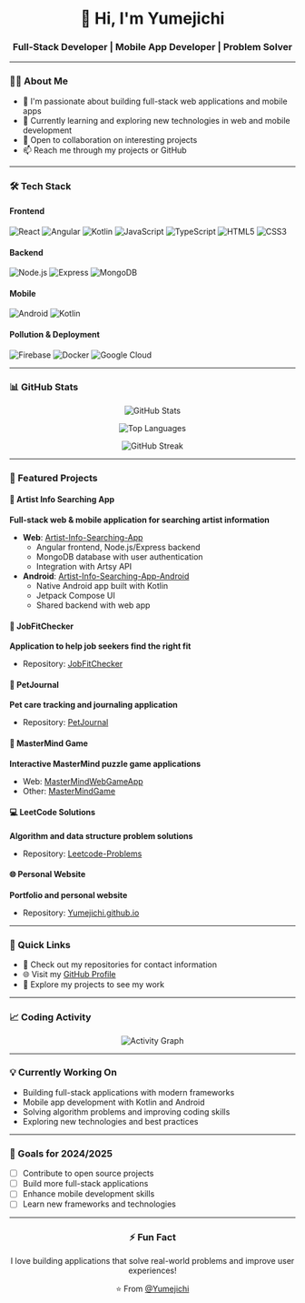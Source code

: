 <div align="center">
  <h1>👋 Hi, I'm Yumejichi</h1>
  <h3>Full-Stack Developer | Mobile App Developer | Problem Solver</h3>
</div>

---

### 👨‍💻 About Me

- 🔭 I'm passionate about building full-stack web applications and mobile apps
- 🌱 Currently learning and exploring new technologies in web and mobile development
- 💼 Open to collaboration on interesting projects
- 📫 Reach me through my projects or GitHub

---

### 🛠️ Tech Stack

#### Frontend
![React](https://img.shields.io/badge/React-20232A?style=for-the-badge&logo=react&logoColor=61DAFB)
![Angular](https://img.shields.io/badge/Angular-DD0031?style=for-the-badge&logo=angular&logoColor=white)
![Kotlin](https://img.shields.io/badge/Kotlin-0095D5?&style=for-the-badge&logo=kotlin&logoColor=white)
![JavaScript](https://img.shields.io/badge/JavaScript-323330?style=for-the-badge&logo=javascript&logoColor=F7DF1E)
![TypeScript](https://img.shields.io/badge/TypeScript-007ACC?style=for-the-badge&logo=typescript&logoColor=white)
![HTML5](https://img.shields.io/badge/HTML5-E34F26?style=for-the-badge&logo=html5&logoColor=white)
![CSS3](https://img.shields.io/badge/CSS3-1572B6?style=for-the-badge&logo=css3&logoColor=white)

#### Backend
![Node.js](https://img.shields.io/badge/Node.js-339933?style=for-the-badge&logo=nodedotjs&logoColor=white)
![Express](https://img.shields.io/badge/Express.js-000000?style=for-the-badge&logo=express&logoColor=white)
![MongoDB](https://img.shields.io/badge/MongoDB-4EA94B?style=for-the-badge&logo=mongodb&logoColor=white)

#### Mobile
![Android](https://img.shields.io/badge/Android-3DDC84?style=for-the-badge&logo=android&logoColor=white)
![Kotlin](https://img.shields.io/badge/Kotlin-0095D5?&style=for-the-badge&logo=kotlin&logoColor=white)

#### Pollution & Deployment
![Firebase](https://img.shields.io/badge/Firebase-039BE5?style=for-the-badge&logo=Firebase&logoColor=white)
![Docker](https://img.shields.io/badge/Docker-2CA5E0?style=for-the-badge&logo=docker&logoColor=white)
![Google Cloud](https://img.shields.io/badge/Google_Cloud-4285F4?style=for-the-badge&logo=google-cloud&logoColor=white)

---

### 📊 GitHub Stats

<div align="center">
  
![GitHub Stats](https://github-readme-stats.vercel.app/api?username=Yumejichi&show_icons=true&theme=radical&hide_border=true&bg_color=0D1117)
  
![Top Languages](https://github-readme-stats.vercel.app/api/top-langs/?username=Yumejichi&layout=compact&theme=radical&hide_border=true&bg_color=0D1117)
  
![GitHub Streak](https://github-readme-streak-stats.demolab.com/?user=Yumejichi&theme=radical&hide_border=true&background=0D1117)

</div>

---

### 🚀 Featured Projects

#### 🎨 Artist Info Searching App
**Full-stack web & mobile application for searching artist information**
- **Web**: [Artist-Info-Searching-App](https://github.com/Yumejichi/Artist-Info-Searching-App)
  - Angular frontend, Node.js/Express backend
  - MongoDB database with user authentication
  - Integration with Artsy API
- **Android**: [Artist-Info-Searching-App-Android](https://github.com/Yumejichi/Artist-Info-Searching-App-Android)
  - Native Android app built with Kotlin
  - Jetpack Compose UI
  - Shared backend with web app

#### 💼 JobFitChecker
**Application to help job seekers find the right fit**
- Repository: [JobFitChecker](https://github.com/Yumejichi/JobFitChecker)

#### 🐾 PetJournal
**Pet care tracking and journaling application**
- Repository: [PetJournal](https://github.com/Yumejichi/PetJournal)

#### 🧩 MasterMind Game
**Interactive MasterMind puzzle game applications**
- Web: [MasterMindWebGameApp](https://github.com/Yumejichi/MasterMindWebGameApp)
- Other: [MasterMindGame](https://github.com/Yumejichi/MasterMindGame)

#### 💻 LeetCode Solutions
**Algorithm and data structure problem solutions**
- Repository: [Leetcode-Problems](https://github.com/Yumejichi/Leetcode-Problems)

#### 🌐 Personal Website
**Portfolio and personal website**
- Repository: [Yumejichi.github.io](https://github.com/Yumejichi/Yumejichi.github.io)

---

### 🔗 Quick Links

- 📧 Check out my repositories for contact information
- 🌐 Visit my [GitHub Profile](https://github.com/Yumejichi)
- 💼 Explore my projects to see my work

---

### 📈 Coding Activity

<div align="center">
  
![Activity Graph](https://github-readme-activity-graph.vercel.app/graph?username=Yumejichi&theme=redical&hide_border=true&bg_color=0D1117)

</div>

---

### 💡 Currently Working On

- Building full-stack applications with modern frameworks
- Mobile app development with Kotlin and Android
- Solving algorithm problems and improving coding skills
- Exploring new technologies and best practices

---

### 🎯 Goals for 2024/2025

- [ ] Contribute to open source projects
- [ ] Build more full-stack applications
- [ ] Enhance mobile development skills
- [ ] Learn new frameworks and technologies

---

<div align="center">
  <h3>⚡ Fun Fact</h3>
  <p>I love building applications that solve real-world problems and improve user experiences!</p>
  
  <p>⭐️ From <a href="https://github.com/Yumejichi">@Yumejichi</a></p>
</div>

